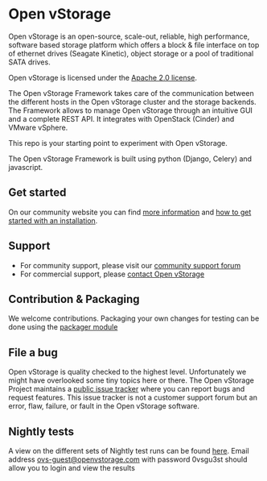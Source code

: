 # Open vStorage

Open vStorage is an open-source, scale-out, reliable, high performance, software based storage platform which offers a block & file interface on top of ethernet drives (Seagate Kinetic), object storage or a pool of traditional SATA drives. 

Open vStorage is licensed under the [Apache 2.0 license](http://www.apache.org/licenses/LICENSE-2.0).

The Open vStorage Framework takes care of the communication between the different hosts in the Open vStorage cluster and the storage backends. The Framework allows to manage Open vStorage through an intuitive GUI and a complete REST API. It integrates with OpenStack (Cinder) and VMware vSphere.

This repo is your starting point to experiment with Open vStorage.

The Open vStorage Framework is built using python (Django, Celery) and javascript.

## Get started

On our community website you can find [more information](https://www.openvstorage.org) and [how to get started with an installation](https://www.openvstorage.org/doc/Installation).

## Support
* For community support, please visit our [community support forum](https://groups.google.com/forum/#!forum/open-vstorage)
* For commercial support, please [contact Open vStorage](https://www.openvstorage.com/contactus/) 

## Contribution & Packaging

We welcome contributions.
Packaging your own changes for testing can be done using the [packager module](packaging/generic/packager.py)

## File a bug
Open vStorage is quality checked to the highest level. Unfortunately we might have overlooked some tiny topics here or there. The Open vStorage Project maintains a [public issue tracker](https://github.com/openvstorage/openvstorage/issues) where you can report bugs and request features. This issue tracker is not a customer support forum but an error, flaw, failure, or fault in the Open vStorage software. 

## Nightly tests

A view on the different sets of Nightly test runs can be found [here](http://testrail.openvstorage.com/index.php?/runs/overview/10).
Email address ovs-guest@openvstorage.com with password 0vsgu3st should allow you to login and view the results
